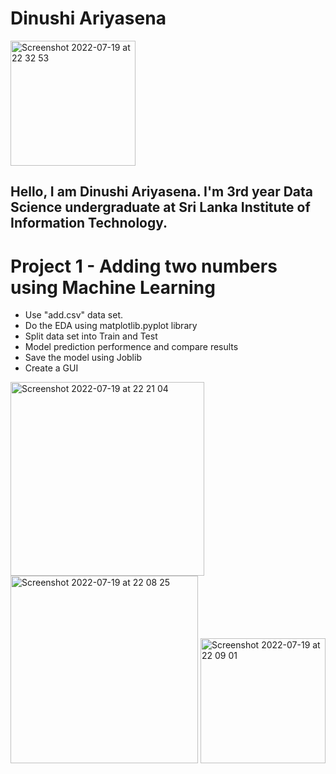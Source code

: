 # Dinushi Ariyasena

<img width="200" alt="Screenshot 2022-07-19 at 22 32 53" src="https://user-images.githubusercontent.com/87066711/179808188-de626bca-7a4d-4ff0-bd90-ca86ac6c6c6a.png"> 

## Hello, I am Dinushi Ariyasena. I'm 3rd year Data Science undergraduate at Sri Lanka Institute of Information Technology.

# Project 1 - Adding two numbers using Machine Learning

- Use "add.csv" data set.
- Do the EDA using matplotlib.pyplot library
- Split data set into Train and Test
- Model prediction performence and compare results
- Save the model using Joblib
- Create a GUI

<img width="310" alt="Screenshot 2022-07-19 at 22 21 04" src="https://user-images.githubusercontent.com/87066711/179806212-30f2b5fb-73f4-4bfb-a847-08c0aa661b84.png">   <img width="300" alt="Screenshot 2022-07-19 at 22 08 25" src="https://user-images.githubusercontent.com/87066711/179806299-1d2df0ae-b0fd-4574-b926-70c1aa8b4920.png">   <img width="200" alt="Screenshot 2022-07-19 at 22 09 01" src="https://user-images.githubusercontent.com/87066711/179806452-5cc8dbe4-2e3a-43d3-b5f0-d357ed1cbfc7.png">
